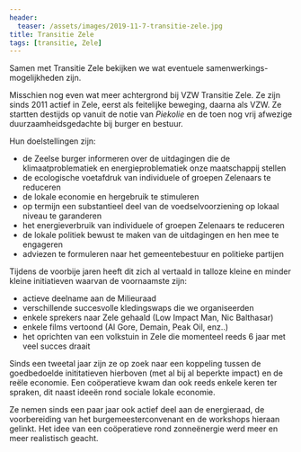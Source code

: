 ```yaml
---
header:
  teaser: /assets/images/2019-11-7-transitie-zele.jpg
title: Transitie Zele
tags: [transitie, Zele]
---
```


Samen met Transitie Zele bekijken we wat eventuele samenwerkings-mogelijkheden
zijn.

Misschien nog even wat meer achtergrond bij VZW Transitie Zele. Ze zijn sinds
2011 actief in Zele, eerst als feitelijke beweging, daarna als VZW. Ze startten
destijds op vanuit de notie van *Piekolie* en de toen nog vrij afwezige
duurzaamheidsgedachte bij burger en bestuur.

Hun doelstellingen zijn:

* de Zeelse burger informeren over de uitdagingen die de klimaatproblematiek en energieproblematiek onze maatschappij stellen
* de ecologische voetafdruk van individuele of groepen Zelenaars te reduceren
* de lokale economie en hergebruik te stimuleren
* op termijn een substantieel deel van de voedselvoorziening op lokaal niveau te garanderen
* het energieverbruik van individuele of groepen Zelenaars te reduceren
* de lokale politiek bewust te maken van de uitdagingen en hen mee te engageren
* adviezen te formuleren naar het gemeentebestuur en politieke partijen

Tijdens de voorbije jaren heeft dit zich al vertaald in talloze kleine en
minder kleine initiatieven waarvan de voornaamste zijn:

* actieve deelname aan de Milieuraad
* verschillende succesvolle kledingswaps die we organiseerden
* enkele sprekers naar Zele gehaald (Low Impact Man, Nic Balthasar)
* enkele films vertoond (Al Gore, Demain, Peak Oil, enz..)
* het oprichten van een volkstuin in Zele die momenteel reeds 6 jaar met veel succes draait

Sinds een tweetal jaar zijn ze op zoek naar een koppeling tussen de
goedbedoelde inititatieven hierboven (met al bij al beperkte impact) en de
reële economie. Een coöperatieve kwam dan ook reeds enkele keren ter spraken,
dit naast ideeën rond sociale lokale economie.

Ze nemen sinds een paar jaar ook actief deel aan de energieraad, de
voorbereiding van het burgemeesterconvenant en de workshops hieraan gelinkt.
Het idee van een coöperatieve rond zonneënergie werd meer en meer realistisch
geacht.
